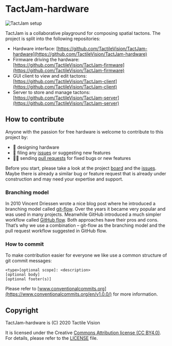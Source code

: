 # TactJam-hardware

![TactJam setup](https://github.com/TactileVision/TactJam-hardware/wiki/img/TactJam-Teaser.jpg)

TactJam is a collaborative playground for composing spatial tactons. The project is split into the following repositories:

+ Hardware interface: [https://github.com/TactileVision/TactJam-hardware](https://github.com/TactileVision/TactJam-hardware)
+ Firmware driving the hardware: [https://github.com/TactileVision/TactJam-firmware](https://github.com/TactileVision/TactJam-firmware)
+ GUI client to view and edit tactons: [https://github.com/TactileVision/TactJam-client](https://github.com/TactileVision/TactJam-client)
+ Server to store and manage tactons: [https://github.com/TactileVision/TactJam-server](https://github.com/TactileVision/TactJam-server)


## How to contribute

Anyone with the passion for free hardware is welcome to contribute to this project by:

+ 🚀 designing hardware
+ 👾 filing any [issues](https://github.com/TactileVision/TactJam-hardware/issues)  or suggesting new features
+ 🧑‍🏭 sending [pull requests](https://github.com/TactileVision/TactJam-hardware/pulls) for fixed bugs or new features

Before you start, please take a look at the project [board](https://github.com/orgs/TactileVision/projects/1) and the [issues](https://github.com/TactileVision/TactJam-hardware/issues). Maybe there is already a similar bug or feature request that is already under construction and may need your expertise and support.


### Branching model

In 2010 Vincent Driessen wrote a nice blog post where he introduced a branching model called [git-flow](https://nvie.com/posts/a-successful-git-branching-model/). Over the years it became very popular and was used in many projects. Meanwhile GitHub introduced a much simpler workflow called [GitHub flow](https://guides.github.com/introduction/flow/). Both approaches have their pros and cons. That’s why we use a combination – git-flow as the branching model and the pull request workflow suggested in GitHub flow.


### How to commit

To make contribution easier for everyone we like use a common structure of git commit messages: 

```
<type>[optional scope]: <description>
[optional body]
[optional footer(s)]
```

Please refer to [www.conventionalcommits.org](https://www.conventionalcommits.org/en/v1.0.0/) for more information.


## Copyright

TactJam-hardware is (C) 2020 Tactile Vision

It is licensed under the Creative [Commons Attribution license (CC BY4.0)](https://creativecommons.org/licenses/by/4.0/legalcode). For details, please refer to the [LICENSE](LICENSE) file.
